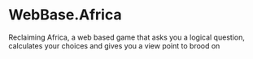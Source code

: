 # WebBase.Africa
Reclaiming Africa, a web based game that asks you a logical question, calculates your choices and gives you a view point to brood on
